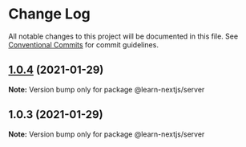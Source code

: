 # Change Log

All notable changes to this project will be documented in this file.
See [Conventional Commits](https://conventionalcommits.org) for commit guidelines.

## [1.0.4](https://github.com/kentotakeuchi/nextjs-blog/compare/v1.0.3...v1.0.4) (2021-01-29)

**Note:** Version bump only for package @learn-nextjs/server





## 1.0.3 (2021-01-29)

**Note:** Version bump only for package @learn-nextjs/server
